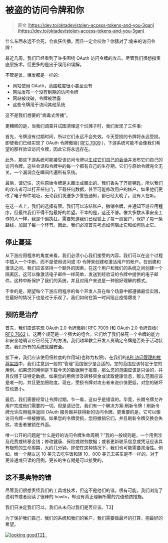 # 被盗的访问令牌和你

> 原文:[https://dev.to/oktadev/stolen-access-tokens-and-you-3gan](https://dev.to/oktadev/stolen-access-tokens-and-you-3gan)

什么东西永远不会死，会疯狂传播，而且一定会咬你？你猜对了:偷来的访问令牌！

最近几周，我们已经看到了许多围绕 OAuth 访问令牌的攻击。尽管我们很想指责底层技术，但更多的是出于误用和误解。

不管是谁，爆发都是一样的:

*   网站使用 OAuth，范围粒度很小甚至没有
*   网站发布一个没有到期的访问令牌
*   网站被攻破，令牌被泄露
*   这些令牌用于访问其他系统

这不是我们想要的“病毒式传播”。

更糟糕的是，当我们调查并试图清理这个烂摊子时，我们发现了三件事:

首先，令牌没有过期时间，所以它们永远不会失效。今天受损的令牌将永远受损。即使我们已经实现了 OAuth 令牌撤销( [RFC 7009](https://tools.ietf.org/html/rfc7009) )，下游系统可能不会像我们希望的那样验证访问令牌，因此它将永远存在。

此外，那些下游系统可能接受该访问令牌以[生成它们自己的会话](https://www.wired.com/story/facebook-hack-single-sign-on-data-exposed/)并发布它们自己的访问令牌。这些会话和令牌中的每一个都有自己的生存期，它们与原始令牌完全无关。一个漏洞会在瞬间传遍所有系统。

最后，请记住，这些原始令牌是未画出或画出的。我们丢失了万能钥匙，所以我们的攻击者可以打开任何门，下载任何数据，甚至可能修改用户的帐户。如果他们更改了电子邮件地址，无论我们发送多少警告通知，都已经太晚了。没有人在听。

在这一点上，我们的选择有限。我们可以冻结账户，撤销令牌，并通知下游应用程序，但最终我们不得不抱最好的希望。不幸的是，这还不够。像大多数从事安全工作的人一样，我是个偏执狂，需要知道我们已经锁上了每一扇窗户，保护了每一条路线，加固了每一个环节。因此，我们必须首先考虑如何阻止它和如何防止它。

## [](#stop-the-spread)停止蔓延

从下游应用程序的角度来看，我们必须小心我们接受的内容。我们可以在这个过程中插入一个中断，而不是使用访问或 ID 令牌来创建和激活用户的帐户。在创建和激活之间，我们应该坚持一个额外的因素，在这个用户和我们的系统之间创建一个隔离区。这可以像激活电子邮件一样简单，发送到经验证的令牌中提供的电子邮件。这种中断保护了我们的系统，并且对用户来说是一种很好理解的模式。

不幸的是，期望每个下游应用程序的每个开发人员在每个场景中都遵循最佳实践，在最好的情况下也是过于乐观了。我们如何在第一时间阻止疫情爆发？

## [](#prevention-is-the-cure)预防是治疗

首先，我们应该实现 OAuth 2.0 令牌撤销( [RFC 7009](https://tools.ietf.org/html/rfc7009) )和 OAuth 2.0 令牌自检( [RFC 7662](https://tools.ietf.org/html/rfc7662) )。这两个规范是一个强大的组合。它们给了我们杀死一个令牌的能力和安全地确认它已经死了的方法。我们越早教会开发人员确定令牌是否处于活动状态，我们所有的系统就越安全。

接下来，我们应该使用细粒度的作用域(也称为权限)。在我们的[API 访问管理的推荐实践](https://developer.okta.com/use_cases/api_access_management/#authorization-server)中，我们注意到一般的“管理”范围很少是合适的。您的范围应该特定于您的用例。如果您的用例是下载今天的数据用于报告，那么您的范围应该是只读的，并且仅限于该特定数据。如果您的用例涉及转移资金或读取健康信息，那么范围应该是唯一的，并且更加细粒度。现在，受损令牌对攻击者来说价值更低，对您的破坏性也更小。

最后，我们需要经常让令牌过期。乍一看，这似乎是错误的。毕竟，长期令牌允许用户完成他们需要的一切。但是请记住，我们有一个解决方案:刷新令牌！刷新令牌允许应用程序返回 OAuth 服务器并获得新的访问令牌。更重要的是，它可以像访问令牌一样被撤销。如果您的令牌受损，您将撤销它们，并且刷新令牌交换会失败。攻击者被锁在外面。

唯一公开的问题是“什么是好的访问令牌生命周期？”我的一般规则是，一个用例涉及花费或转移金钱；修改健康、保险或财务数据；或者更新联系信息或凭证应该具有极短的生命周期，大约几分钟。即使在这种情况下，我们也可能需要灵活性。例如，给一个朋友送 10 美元去吃午饭和转 10，000 美元去买车是不一样的。对于更普通或只读的用例，更长的生存期是可以接受的。

## 这不是奥特的错

尽管我们很想责怪我们的工具或技术，但这不是他们的错。很有可能，我们浏览了说明书或者阅读了很棒的 howto，却没有真正理解所需的~~咒语~~预防措施。

我们只决定我们可以。我们从未问过我们是否应该。T3】

为了保护我们自己、我们的系统和我们的客户，我们需要做最坏的打算，抱最好的希望。

[![looking good](../Images/75f899a8cfbb1c07863ba3771c1e1e43.png)T2】](https://res.cloudinary.com/practicaldev/image/fetch/s--Bbp-8Mgy--/c_limit%2Cf_auto%2Cfl_progressive%2Cq_auto%2Cw_880/https://developer.okta.com/assets/blog/stolen-access-tokens/looking-good-2683fc93242433d02f08880e1aa06995eb46f862a24015afd4956ec08adeb436.jpg)